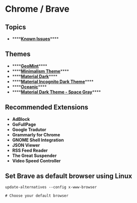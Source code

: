 # Chrome / Brave

## Topics

* \*\*\*\*[**Known Issues**](known-issues.md)\*\*\*\*

## Themes

* \*\*\*\*[**GeoMint**](https://chrome.google.com/webstore/detail/geomint/cfanaljjeidpecfgiahmgnokedganpob?hl=pt-BR)\*\*\*\*
* \*\*\*\*[**Minimalism Theme**](https://chrome.google.com/webstore/detail/minimalism-theme/fchfbbbgcmgmoldgikaghpnjbkggbemg?hl=pt-BR)\*\*\*\*
* \*\*\*\*[**Material Dark**](https://chrome.google.com/webstore/detail/material-dark/npadhaijchjemiifipabpmeebeelbmpd?hl=pt-BR)\*\*\*\*
* \*\*\*\*[**Material Incognito Dark Theme**](https://chrome.google.com/webstore/detail/material-incognito-dark-t/ahifcnpnjgbadkjdhagpfjfkmlapfoel?hl=pt-BR)\*\*\*\*
* \*\*\*\*[**Oceanic**](https://chrome.google.com/webstore/detail/oceanic/gbbacdmgjdfajabgglpjifcedoajdimg?hl=pt-BR)\*\*\*\*
* \*\*\*\*[**Material Dark Theme - Space Gray**](https://chrome.google.com/webstore/detail/material-dark-theme-space/hkbfhddllgdpmkmmpofocllfnaeogokm?hl=pt-BR)\*\*\*\*

## Recommended Extensions

* **AdBlock**
* **GoFullPage**
* **Google Tradutor**
* **Grammarly for Chrome**
* **GNOME Shell Integration**
* **JSON Viewer**
* **RSS Feed Reader**
* **The Great Suspender**
* **Video Speed Controller**

## Set Brave as default browser using Linux

```text
update-alternatives --config x-www-browser

# Choose your default browser
```



